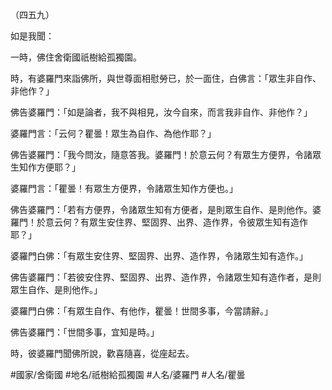 （四五九）

如是我聞：

一時，佛住舍衛國祇樹給孤獨園。

時，有婆羅門來詣佛所，與世尊面相慰勞已，於一面住，白佛言：「眾生非自作、非他作？」

佛告婆羅門：「如是論者，我不與相見，汝今自來，而言我非自作、非他作？」

婆羅門言：「云何？瞿曇！眾生為自作、為他作耶？」

佛告婆羅門：「我今問汝，隨意答我。婆羅門！於意云何？有眾生方便界，令諸眾生知作方便耶？」

婆羅門言：「瞿曇！有眾生方便界，令諸眾生知作方便也。」

佛告婆羅門：「若有方便界，令諸眾生知有方便者，是則眾生自作、是則他作。婆羅門！於意云何？有眾生安住界、堅固界、出界、造作界，令彼眾生知有造作耶？」

婆羅門白佛：「有眾生安住界、堅固界、出界、造作界，令諸眾生知有造作。」

佛告婆羅門：「若彼安住界、堅固界、出界、造作界，令諸眾生知有造作者，是則眾生自作、是則他作。」

婆羅門白佛：「有眾生自作、有他作，瞿曇！世間多事，今當請辭。」

佛告婆羅門：「世間多事，宜知是時。」

時，彼婆羅門聞佛所說，歡喜隨喜，從座起去。

#國家/舍衛國
#地名/祇樹給孤獨園
#人名/婆羅門
#人名/瞿曇
